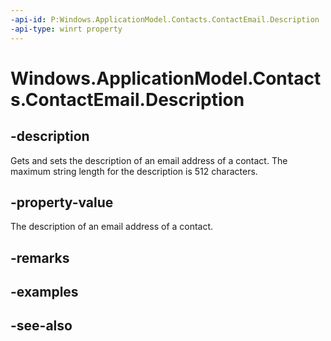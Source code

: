 ----api-id: P:Windows.ApplicationModel.Contacts.ContactEmail.Description
-api-type: winrt property
---<!-- Property syntaxpublic string Description { get;  set; }--># Windows.ApplicationModel.Contacts.ContactEmail.Description## -descriptionGets and sets the description of an email address of a contact. The maximum string length for the description is 512 characters.## -property-valueThe description of an email address of a contact.## -remarks## -examples## -see-also